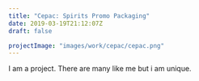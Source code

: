 ```yaml
---
title: "Cepac: Spirits Promo Packaging"
date: 2019-03-19T21:12:07Z
draft: false

projectImage: "images/work/cepac/cepac.png"
---
```


I am a project. There are many like me but i am unique.
